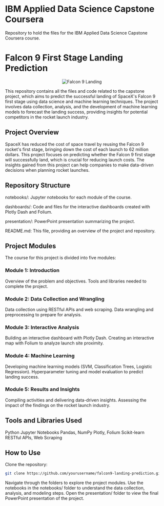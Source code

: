 # IBM Applied Data Science Capstone Coursera
Repository to hold the files for the IBM Applied Data Science Capstone Coursera course.

# Falcon 9 First Stage Landing Prediction
<p align="center">
  <img src="https://cf-courses-data.s3.us.cloud-object-storage.appdomain.cloud/IBMDeveloperSkillsNetwork-DS0701EN-SkillsNetwork/lab_v2/images/landing_1.gif" alt="Falcon 9 Landing">
</p>

This repository contains all the files and code related to the capstone project, which aims to predict the successful landing of SpaceX's Falcon 9 first stage using data science and machine learning techniques. The project involves data collection, analysis, and the development of machine learning models to forecast the landing success, providing insights for potential competitors in the rocket launch industry.

## Project Overview
SpaceX has reduced the cost of space travel by reusing the Falcon 9 rocket's first stage, bringing down the cost of each launch to 62 million dollars. This project focuses on predicting whether the Falcon 9 first stage will successfully land, which is crucial for reducing launch costs. The insights gained from this project can help companies to make data-driven decisions when planning rocket launches.

## Repository Structure
notebooks/: Jupyter notebooks for each module of the course.

dashboards/: Code and files for the interactive dashboards created with Plotly Dash and Folium.

presentation/: PowerPoint presentation summarizing the project.

README.md: This file, providing an overview of the project and repository.

## Project Modules
The course for this project is divided into five modules:

### Module 1: Introduction
Overview of the problem and objectives.
Tools and libraries needed to complete the project.

### Module 2: Data Collection and Wrangling
Data collection using RESTful APIs and web scraping.
Data wrangling and preprocessing to prepare for analysis.

### Module 3: Interactive Analysis
Building an interactive dashboard with Plotly Dash.
Creating an interactive map with Folium to analyze launch site proximity.

### Module 4: Machine Learning
Developing machine learning models (SVM, Classification Trees, Logistic Regression).
Hyperparameter tuning and model evaluation to predict landing success.

### Module 5: Results and Insights
Compiling activities and delivering data-driven insights.
Assessing the impact of the findings on the rocket launch industry.

## Tools and Libraries Used
Python
Jupyter Notebooks
Pandas, NumPy
Plotly, Folium
Scikit-learn
RESTful APIs, Web Scraping

## How to Use
Clone the repository:
```bash
git clone https://github.com/yourusername/falcon9-landing-prediction.git
```
Navigate through the folders to explore the project modules.
Use the notebooks in the notebooks/ folder to understand the data collection, analysis, and modeling steps.
Open the presentation/ folder to view the final PowerPoint presentation of the project.
